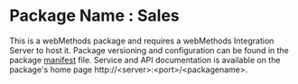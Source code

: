 # Package Name : Sales
This is a webMethods package and requires a webMethods Integration Server to host it. Package versioning and configuration can be found in the package [manifest](./Sales/manifest.v3) file. Service and API documentation is available on the package's home page http://&lt;server&gt;:&lt;port&gt;/&lt;packagename>.